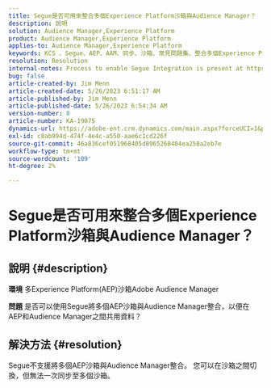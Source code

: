 ```yaml
---
title: Segue是否可用來整合多個Experience Platform沙箱與Audience Manager？
description: 說明
solution: Audience Manager,Experience Platform
product: Audience Manager,Experience Platform
applies-to: Audience Manager,Experience Platform
keywords: KCS 、Segue、AEP、AAM、同步、沙箱、常見問題集、整合多個Experience Platform沙箱、Adobe Audience Manager、Adobe Experience Platform
resolution: Resolution
internal-notes: Process to enable Segue Integration is present at https://wiki.corp.adobe.com/pages/viewpage.action?spaceKey=supportdelivery&title=AEP+Segments+not+Populating+in+AAM internal link.
bug: false
article-created-by: Jim Menn
article-created-date: 5/26/2023 6:51:17 AM
article-published-by: Jim Menn
article-published-date: 5/26/2023 6:54:34 AM
version-number: 8
article-number: KA-19075
dynamics-url: https://adobe-ent.crm.dynamics.com/main.aspx?forceUCI=1&pagetype=entityrecord&etn=knowledgearticle&id=9f488cb4-91fb-ed11-8849-6045bd0065b6
exl-id: c8ab994d-474f-4e4c-a550-aae6c1cd226f
source-git-commit: 46a836cef051968405d8965268404ea258a2eb7e
workflow-type: tm+mt
source-wordcount: '109'
ht-degree: 2%

---
```


# Segue是否可用來整合多個Experience Platform沙箱與Audience Manager？

## 說明 {#description}


<b>環境</b>
多Experience Platform(AEP)沙箱Adobe Audience Manager

<b>問題</b>
是否可以使用Segue將多個AEP沙箱與Audience Manager整合，以便在AEP和Audience Manager之間共用資料？


## 解決方法 {#resolution}


Segue不支援將多個AEP沙箱與Audience Manager整合。 您可以在沙箱之間切換，但無法一次同步至多個沙箱。
